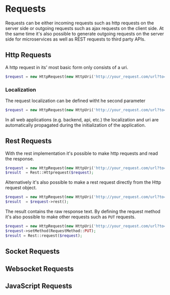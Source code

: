 # Requests

Requests can be either incoming requests such as http requests on the server side or outgoing requests such as ajax requests on the client side. At the same time it's also possible to generate outgoing requests on the server side for microservices as well as REST requests to third party APIs.

## Http Requests

A http request in its' most basic form only consists of a uri.

```php
$request = new HttpRequest(new HttpUri('http://your_request.com/url?to=call'));
```

### Localization

The request localization can be defined witht he second parameter

```php
$request = new HttpRequest(new HttpUri('http://your_request.com/url?to=call'), new Localization());
```

In all web applications (e.g. backend, api, etc.) the localization and uri are automatically propagated during the initialization of the application.

## Rest Requests

With the rest implementation it's possible to make http requests and read the response.

```php
$request = new HttpRequest(new HttpUri('http://your_request.com/url?to=call'));
$result  = Rest::Httprequest($request);
```

Alternatively it's also possible to make a rest request directly from the Http request object.

```php
$request = new HttpRequest(new HttpUri('http://your_request.com/url?to=call'));
$result  = $request->rest();
```

The result contains the raw response text. By defining the request method it's also possible to make other requests such as `PUT` requests.

```php
$request = new HttpRequest(new HttpUri('http://your_request.com/url?to=call'));
$request->setMethod(RequestMethod::PUT);
$result = Rest::request($request);
```

## Socket Requests

## Websocket Requests

## JavaScript Requests
